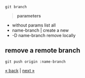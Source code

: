 	git branch
> **parameters**
* without params list all
* name-branch | create a new
* -D name-branch remove locally

## remove a remote branch
	git push origin :name-branch

[&laquo; back](https://github.com/MRCardoso/git-code/blob/master/topics/basic.md) |
[next &raquo;](https://github.com/MRCardoso/git-code/blob/master/topics/tag.md)
